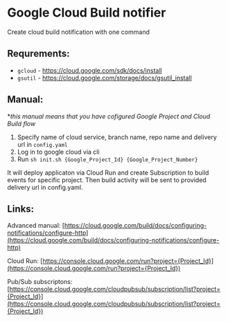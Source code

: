 # Google Cloud Build notifier

Create cloud build notification with one command

## Requrements:
- ```gcloud``` - https://cloud.google.com/sdk/docs/install
- ```gsutil``` - https://cloud.google.com/storage/docs/gsutil_install

## Manual:

\**this manual means that you have cofigured Google Project and Cloud Build flow*

1. Specify name of cloud service, branch name, repo name and delivery url in ```config.yaml```
2. Log in to google cloud via cli
3. Run ```sh init.sh {Google_Project_Id} {Google_Project_Number}```

It will deploy applicaton via Cloud Run and create Subscription to build events for specific project.
Then build activity will be sent to provided delivery url in config.yaml.

## Links:
Advanced manual: [https://cloud.google.com/build/docs/configuring-notifications/configure-http](https://cloud.google.com/build/docs/configuring-notifications/configure-http)

Cloud Run: [https://console.cloud.google.com/run?project={Project_Id}](https://console.cloud.google.com/run?project={Project_Id})

Pub/Sub subscriptons: [https://console.cloud.google.com/cloudpubsub/subscription/list?project={Project_Id}](https://console.cloud.google.com/cloudpubsub/subscription/list?project={Project_Id})
